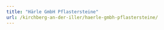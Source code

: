 ```yaml
---
title: "Härle GmbH Pflastersteine"
url: /kirchberg-an-der-iller/haerle-gmbh-pflastersteine/
---
```

